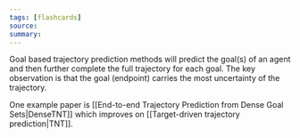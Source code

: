 ```yaml
---
tags: [flashcards]
source:
summary: 
---
```


Goal based trajectory prediction methods will predict the goal(s) of an agent and then further complete the full trajectory for each goal. The key observation is that the goal (endpoint) carries the most uncertainty of the trajectory.

One example paper is [[End-to-end Trajectory Prediction from Dense Goal Sets|DenseTNT]] which improves on [[Target-driven trajectory prediction|TNT]].